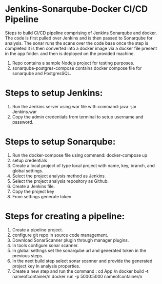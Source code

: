 # Jenkins-Sonarqube-Docker CI/CD Pipeline
Steps to build CI/CD pipeline comprising of Jenkins Sonarqube and docker. The code is first pulled over Jenkins and is then passed to Sonarqube for analysis. The sonar runs the scans over the code base once the step is completed it is then converted into a docker image via a docker file present in the app folder. and then is deployed on the provided machine.

1. Repo contains a sample Nodejs project for testing purposes.
2. sonarqube-postgres-compose contains docker compose file for sonarqube and PostgresSQL.
   
# Steps to setup Jenkins: 
   1. Run the Jenkins server using war file with command:
      java -jar Jenkins.war
   2. Copy the admin credentials from terminal to setup username and password.
      
# Steps to setup Sonarqube:
   1. Run the docker-compose file using command:
      docker-compose up
   2. setup credentials
   3. Create a local project of type local project with name, key, branch, and global settings.
   4. Select the project analysis method as Jenkins.
   5. Select the project analysis repository as Github.
   6. Create a Jenkins file.
   7. Copy the project key
   8. From settings generate token.
      
# Steps for creating a pipeline:
  1. Create a pipeline project.
  2. configure git repo in source code management.
  3. Download SonarScanner plugin through manager plugins.
  4. In tools configure sonar scanner.
  5. In global settings set the sonarqube url and generated token in the previous steps.
  6. In the next build step select sonar scanner and provide the generated project key in analysis properties.
  7. Create a new step and run the command :
     cd App /n
     docker build -t nameofcontainer/n
     docker run -p 5000:5000 nameofcontainer/n
   
